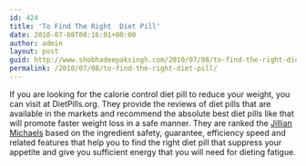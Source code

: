 ```yaml
---
id: 424
title: 'To Find The Right  Diet Pill'
date: 2010-07-08T08:16:01+00:00
author: admin
layout: post
guid: http://www.shobhadeepaksingh.com/2010/07/08/to-find-the-right-diet-pill/
permalink: /2010/07/08/to-find-the-right-diet-pill/
---
```

If you are looking for the calorie control diet pill to reduce your weight, you can visit at DietPills.org. They provide the reviews of diet pills that are available in the markets and recommend the absolute best diet pills like that will promote faster weight loss in a safe manner. They are ranked the [Jillian Michaels](http://www.dietpills.org/diet-pill-reviews/jillian-michaels-extreme-maximum-strength-calorie-control) based on the ingredient safety, guarantee, efficiency speed and related features that help you to find the right diet pill that suppress your appetite and give you sufficient energy that you will need for dieting fatigue.